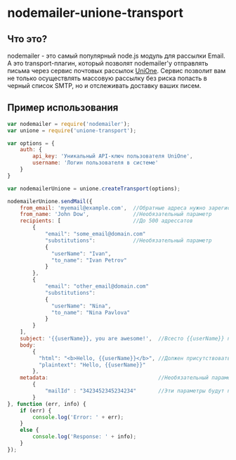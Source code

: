 nodemailer-unione-transport
============================

## Что это?
nodemailer - это самый популярный node.js модуль для рассылки Email.
А это transport-плагин, который позволят nodemailer'у отправлять письма через сервис почтовых рассылок [UniOne](http://www.unisender.com/?a=opencart).
Сервис позволит вам не только осуществлять массовую рассылку без риска попасть в черный список SMTP, но и отслеживать доставку ваших писем.

## Пример использования

```javascript
var nodemailer = require('nodemailer');
var unione = require('unione-transport');

var options = {
    auth: {
        api_key: 'Уникальный API-ключ пользователя UniOne',
        username: 'Логин пользователя в системе'
    }
}

var nodemailerUnione = unione.createTransport(options);

nodemailerUnione.sendMail({
    from_email: 'myemail@example.com',  //Обратные адреса нужно зарегистрировать и подтвердить в Личном кабинете, или через API
    from_name: 'John Dow',              //Необязательный параметр
    recipients: [                       //До 500 адрессатов
        {
            "email": "some_email@domain.com"
            "substitutions":            //Необязательный параметр
            {
              "userName": "Ivan",
              "to_name": "Ivan Petrov"
            }
        },
        {
            "email": "other_email@domain.com"
            "substitutions": 
            {
              "userName": "Nina",
              "to_name": "Nina Pavlova"
            }
        }
    ],
    subject: '{{userName}}, you are awesome!',  //Всесто {{userName}} подставится строка из substitutions
    body:
        {
          "html": "<b>Hello, {{userName}}</b>", //Должен присутствовать хотя бы один из параметров
          "plaintext": "Hello, {{userName}}"
        },
    metadata:                                   //Необязательный параметр
        {
            "mailId" : "3423452345234234"       //Эти параметры будут переданы в Webhook
        }
}, function (err, info) {
    if (err) {
        console.log('Error: ' + err);
    }
    else {
        console.log('Response: ' + info);
    }
});
```
